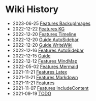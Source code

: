 # Wiki History

- 2023-06-25        [Features BackupImages](/0036_Features_BackupImages)
- 2022-12-22        [Features KG](/0035_Features_KG)
- 2022-12-20        [Features Timeline](/0034_Features_Timeline)
- 2022-12-20        [Guide AutoSidebar](/0026_Guide_AutoSidebar)
- 2022-12-20        [Guide WriteWiki](/0027_Guide_WriteWiki)
- 2022-12-16        [Features AutoSidebar](/0024_Features_AutoSidebar)
- 2022-12-15        [Guide](/0023_Guide)
- 2022-12-12        [Features MindMap](/0022_Features_MindMap)
- 2022-05-02        [Features Mermaid](/0020_Features_Mermaid)
- 2021-11-21        [Features Latex](/0018_Features_Latex)
- 2021-11-21        [Features Markdown](/0017_Features_Markdown)
- 2021-11-21        [Features](/0016_Features)
- 2021-11-07        [Features IncludeContent](/0013_Features_IncludeContent)
- 2021-09-19        [TODO](/0004_TODO)

